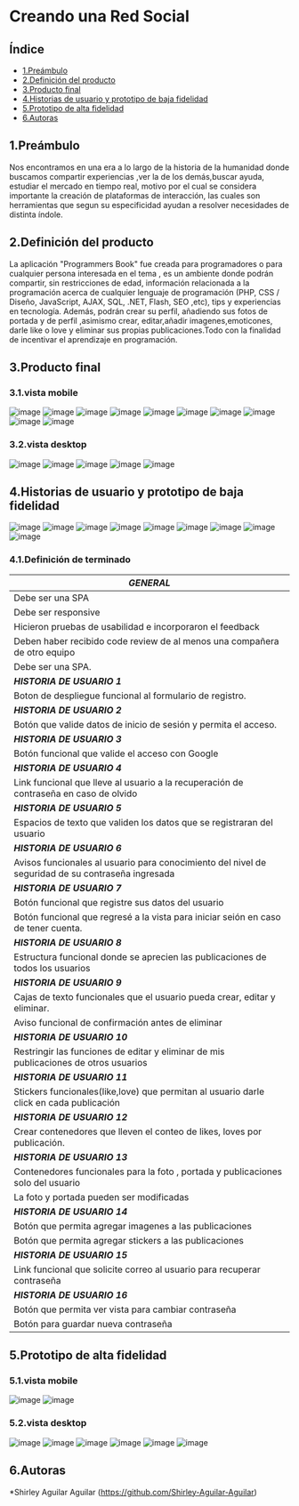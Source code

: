 # Creando una Red Social

## Índice

* [1.Preámbulo](#1preámbulo)
* [2.Definición del producto](#2definición-del-producto)
* [3.Producto final](#3producto-final)
* [4.Historias de usuario y prototipo de baja fidelidad](#4historias-de-usuario-y-prototipo-de-baja-fidelidad)
* [5.Prototipo de alta fidelidad](#5prototipo-de-alta-fidelidad)
* [6.Autoras](#6autoras)


## 1.Preámbulo

Nos encontramos en una era a lo largo de la historia de la humanidad donde buscamos compartir experiencias ,ver la de los demás,buscar ayuda, estudiar el mercado en   tiempo real, motivo por el cual se considera importante la creación de plataformas de interacción, las cuales son herramientas que segun su especificidad ayudan a     resolver necesidades de distinta índole.


## 2.Definición del producto

La aplicación "Programmers Book" fue creada para programadores o para cualquier persona interesada en el tema , es un ambiente donde podrán compartir, sin restricciones de edad, información relacionada a la programación acerca de cualquier lenguaje de programación (PHP, CSS / Diseño, JavaScript, AJAX, SQL, .NET, Flash, SEO ,etc), tips y experiencias en tecnología. Además, podrán crear su perfil, añadiendo sus fotos de portada y de perfil ,asimismo crear, editar,añadir imagenes,emoticones, darle like o love y eliminar sus propias publicaciones.Todo con la finalidad de incentivar el aprendizaje en programación.

## 3.Producto final

  ### 3.1.vista mobile

![image](https://user-images.githubusercontent.com/97176343/166981410-ca8b7f56-a17b-4891-b528-8a0522ab9352.png)
![image](https://user-images.githubusercontent.com/97176343/166985978-fc64b632-6454-44e5-b189-f0cfd94319c9.png)
![image](https://user-images.githubusercontent.com/97176343/166981559-75ed3517-88a0-4ed4-a58c-11ad229d5e7b.png)
![image](https://user-images.githubusercontent.com/97176343/166982340-2dec3643-e8ae-42f0-b118-304eca23dcfc.png)
![image](https://user-images.githubusercontent.com/97176343/166985215-5c98faab-9203-4862-9f0e-a273f4585f65.png)
![image](https://user-images.githubusercontent.com/97176343/166985407-a1507a9b-0642-43fe-bbf1-235e47cffa4e.png)
![image](https://user-images.githubusercontent.com/97176343/166985559-92aeffc2-008b-40bd-9c36-21d075a0d9ba.png)
![image](https://user-images.githubusercontent.com/97176343/166985693-4dc9318d-7786-46ce-9504-79981e37e632.png)
![image](https://user-images.githubusercontent.com/97176343/166981217-c3666737-d893-4c33-9c2e-9a9a6bc3bdf1.png)
![image](https://user-images.githubusercontent.com/97176343/166981324-b977e75f-fdb4-4af7-b4bf-a82d29823b8e.png)
 
 
 ### 3.2.vista desktop
![image](https://user-images.githubusercontent.com/97176343/166986389-a19e772d-cb2f-4b73-997c-efeb9e81e83d.png)
![image](https://user-images.githubusercontent.com/97176343/166986630-bacb5686-a14c-407a-9464-94733ae53a00.png)
![image](https://user-images.githubusercontent.com/97176343/166986712-964ba86c-c95b-4e35-bd40-e9e38fdc3c2b.png)
![image](https://user-images.githubusercontent.com/97176343/166986847-205ebac0-629a-4f39-b1e5-b7d17d60b07f.png)
![image](https://user-images.githubusercontent.com/97176343/166986495-4c1b13a9-d402-42e3-9a29-02675a0f37ff.png)


## 4.Historias de usuario y prototipo de baja fidelidad 
   ![image](https://user-images.githubusercontent.com/97176343/166978569-1da99159-480a-4750-9b06-7b58458fca05.png)
   ![image](https://user-images.githubusercontent.com/97176343/166978753-a2860a38-117b-4bff-a94b-23f447ce3915.png)
   ![image](https://user-images.githubusercontent.com/97176343/166978686-add2660d-112b-424b-ba40-96761912a6eb.png)
   ![image](https://user-images.githubusercontent.com/97176343/166978833-4eb26514-f046-4ffa-86b0-c55351bf01d3.png)
   ![image](https://user-images.githubusercontent.com/97176343/166978912-5ff89052-6462-4cfa-8d5d-49ab8b192a04.png)
   ![image](https://user-images.githubusercontent.com/97176343/166978994-dd339704-8984-4564-be53-28ea9fbddf27.png)
   ![image](https://user-images.githubusercontent.com/97176343/167030506-9ed9912e-b184-4d91-9fac-15d424093110.png)
   ![image](https://user-images.githubusercontent.com/97176343/166979203-e2eca277-87e1-4edf-9802-e15d43cfd42e.png)
   ![image](https://user-images.githubusercontent.com/97176343/166979292-db0a48cd-5914-4a4c-bd64-358446f1602c.png)
   
  ### 4.1.Definición de terminado
|***GENERAL***|
|---------------------------|
|Debe ser una SPA|
|Debe ser responsive|
|Hicieron pruebas de usabilidad e incorporaron el feedback|
|Deben haber recibido code review de al menos una compañera de otro equipo|
|Debe ser una SPA.|
|***HISTORIA DE USUARIO 1***|
|Boton de despliegue funcional al formulario de registro.|
|***HISTORIA DE USUARIO 2***|
|Botón que valide datos de inicio de sesión y permita el acceso.|
|***HISTORIA DE USUARIO 3***|
|Botón funcional que valide el acceso con Google|
|***HISTORIA DE USUARIO 4***|
|Link funcional que lleve al usuario a la recuperación de contraseña en caso de olvido|
|***HISTORIA DE USUARIO 5***|
|Espacios de texto que validen los datos que se registraran del usuario|
|***HISTORIA DE USUARIO 6***|
|Avisos funcionales al usuario para conocimiento del  nivel de seguridad de su contraseña ingresada|
|***HISTORIA DE USUARIO 7***|
|Botón funcional que registre sus datos del usuario|
|Botón funcional que regresé a la vista para iniciar seión en caso de tener cuenta.|
|***HISTORIA DE USUARIO 8***|
|Estructura funcional donde se aprecien las publicaciones de todos los usuarios|
|***HISTORIA DE USUARIO 9***|
|Cajas de texto funcionales que el usuario pueda crear, editar y eliminar.|
|Aviso funcional de confirmación antes de eliminar|
|***HISTORIA DE USUARIO 10***|
|Restringir las funciones de editar y eliminar de mis publicaciones de otros usuarios|
|***HISTORIA DE USUARIO 11***|
|Stickers funcionales(like,love) que permitan al usuario darle click en cada publicación|
|***HISTORIA DE USUARIO 12***|
|Crear contenedores que lleven el conteo de likes, loves por publicación.|
|***HISTORIA DE USUARIO 13***|
|Contenedores funcionales para la foto , portada y publicaciones solo del usuario|
|La foto y portada pueden ser modificadas|
|***HISTORIA DE USUARIO 14***|
|Botón que permita agregar imagenes a las publicaciones|
|Botón que permita agregar stickers a las publicaciones|
|***HISTORIA DE USUARIO 15***|
|Link funcional que solicite correo al usuario para recuperar contraseña|
|***HISTORIA DE USUARIO 16***|
|Botón que permita ver vista para cambiar contraseña|
|Botón para guardar nueva contraseña|

 
## 5.Prototipo de alta fidelidad

  ### 5.1.vista mobile
  
![image](https://user-images.githubusercontent.com/97176343/167029158-aba5d830-e3dd-4580-bc88-65468b8f9447.png)
![image](https://user-images.githubusercontent.com/97176343/166999414-cf089b98-d81b-4acc-ae45-7080b51c59f0.png)

  ### 5.2.vista desktop
![image](https://user-images.githubusercontent.com/97176343/167000399-6928b296-42f5-43fa-8d7e-8aaaf754d4f9.png)
![image](https://user-images.githubusercontent.com/97176343/167000682-eeb0790c-3d5c-42e8-b6de-f09aeaaf905f.png)
![image](https://user-images.githubusercontent.com/97176343/167000912-1e18948d-25f9-4b3d-9799-60a84dc43a15.png)
![image](https://user-images.githubusercontent.com/97176343/167001075-e1d51acf-3c90-4391-97ed-8d997ca00ae0.png)
![image](https://user-images.githubusercontent.com/97176343/167001566-e8a5f3a2-85b3-4569-9ef7-f24a71e05033.png)
![image](https://user-images.githubusercontent.com/97176343/167001729-2682fb9a-7323-4407-8ddb-e44b0732ef06.png)

## 6.Autoras
   *Shirley  Aguilar Aguilar (https://github.com/Shirley-Aguilar-Aguilar)
